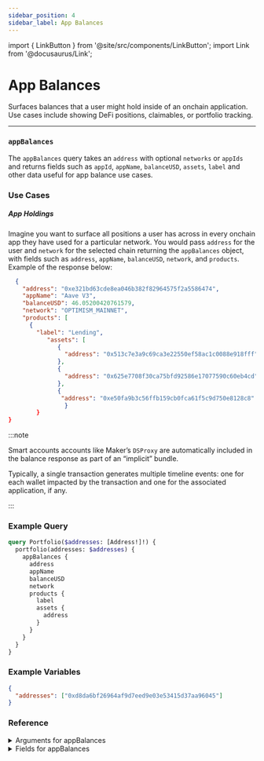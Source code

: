 ```yaml
---
sidebar_position: 4
sidebar_label: App Balances
---
```


import { LinkButton } from '@site/src/components/LinkButton';
import Link from '@docusaurus/Link';

# App Balances

Surfaces balances that a user might hold inside of an onchain application. Use cases include showing DeFi positions, claimables, or portfolio tracking.

---



### `appBalances`

The `appBalances` query takes an `address` with optional `networks` or `appIds` and returns fields such as `appId`, `appName`, `balanceUSD`, `assets`, `label` and other data useful for app balance use cases.


### Use Cases

##### App Holdings

Imagine you want to surface all positions a user has across in every onchain app they have used for a particular network. You would pass `address` for the user and `network` for the selected chain returning the `appBalances` object, with fields such as `address`, `appName`, `balanceUSD`, `network`, and `products`. Example of the response below:


```json
  {
    "address": "0xe321bd63cde8ea046b382f82964575f2a5586474",
    "appName": "Aave V3",
    "balanceUSD": 46.05200420761579,
    "network": "OPTIMISM_MAINNET",
    "products": [
      {
        "label": "Lending",
           "assets": [
              {
                "address": "0x513c7e3a9c69ca3e22550ef58ac1c0088e918fff"
              },
              {
                "address": "0x625e7708f30ca75bfd92586e17077590c60eb4cd"
              },
              {
               "address": "0xe50fa9b3c56ffb159cb0fca61f5c9d750e8128c8"
                }
        }
}
```

:::note

Smart accounts accounts like Maker’s `DSProxy` are automatically included in the balance response as part of an “implicit” bundle.

Typically, a single transaction generates multiple timeline events: one for each wallet impacted by the transaction and one for the associated application, if any.

:::


### Example Query

```graphql
query Portfolio($addresses: [Address!]!) {
  portfolio(addresses: $addresses) {
    appBalances {
      address
      appName
      balanceUSD
      network
      products {
        label
        assets {
          address
        }
      }
    }
  }
}
```

### Example Variables

```json
{
  "addresses": ["0xd8da6bf26964af9d7eed9e03e53415d37aa96045"]
}
```

  <LinkButton href="/sandbox" type="primary" buttonCopy="Try in sandbox" />


### Reference

<details>
<summary>Arguments for appBalances</summary>

| Argument      | Description | Type |
| ----------- | ----------- | ----------- |
| `address`      | Addresses for which to retrieve balances, inputted as an array.     | `String!` | 
| `networks`      | Networks for which to retrieve balances, inputted an array.       | `Network!` | 
| `appIds`      | Filter by a specific app.       | `String!` | 
| `withOverrides`      | -       | `Boolean = false` | 

</details>

<details>
<summary>Fields for appBalances</summary>


| Field      | Description | Type |
| ----------- | ----------- | ----------- |
| `key`      | Description goes here.       | `String!`       |
| `address`      | Address the position queried is for       | `String!`       |
| `appId`      | ID of the app      | `String!`       |
| `appName`      | Display name of app       | `String!`       |
| `appImage`      | Icon of the app      | `String!`       |
| `network`      | Network(s) the app is on.       | `Network!`       |
| `updatedAt`      | Timestamp at which time this wallet's balance for this app was calculated   | `Timestamp!`       |
| `balanceUSD`      | Value of all positions associated with this app on this network for this wallet, in USD      | `Float!` | 
| `products`      | Object containing details on all products owned by this wallet       | `ProductItem!`       |

</details>